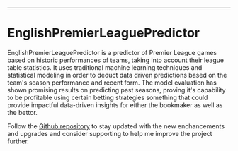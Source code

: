 ________________________________________________________________________________________________________________________________



# EnglishPremierLeaguePredictor

EnglishPremierLeaguePredictor is a predictor of Premier League games based on historic performances of teams, taking into account their league table statistics. It uses traditional machine learning techniques and statistical modeling in order to deduct data driven predictions based on the team's season performance and recent form. The model evaluation has shown promising results on predicting past seasons, proving it's capability to be profitable using certain betting strategies something that could provide impactful data-driven insights for either the bookmaker as well as the bettor.

Follow the [Github repository](https://github.com/nickpadd/EnglishPremierLeaguePredictor "The predictions of the upcoming matches") to stay updated with the new enchancements and upgrades and consider supporting to help me improve the project further.



